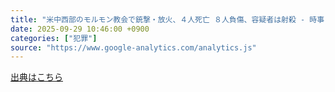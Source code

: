 ```yaml
---
title: "米中西部のモルモン教会で銃撃・放火、４人死亡 ８人負傷、容疑者は射殺 - 時事ドットコム"
date: 2025-09-29 10:46:00 +0900
categories: ["犯罪"]
source: "https://www.google-analytics.com/analytics.js"
---
```


[出典はこちら](https://www.google-analytics.com/analytics.js)
